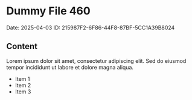 # Dummy File 460

Date: 2025-04-03
ID: 215987F2-6F86-44F8-87BF-5CC1A39B8024

## Content

Lorem ipsum dolor sit amet, consectetur adipiscing elit.
Sed do eiusmod tempor incididunt ut labore et dolore magna aliqua.

* Item 1
* Item 2
* Item 3
